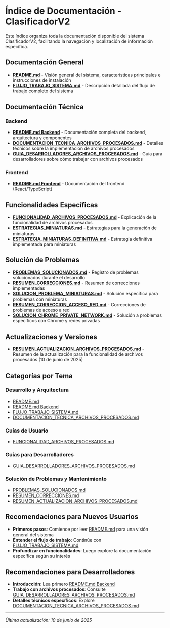 # Índice de Documentación - ClasificadorV2

Este índice organiza toda la documentación disponible del sistema ClasificadorV2, facilitando la navegación y localización de información específica.

## Documentación General

- [**README.md**](../README.md) - Visión general del sistema, características principales e instrucciones de instalación
- [**FLUJO_TRABAJO_SISTEMA.md**](FLUJO_TRABAJO_SISTEMA.md) - Descripción detallada del flujo de trabajo completo del sistema

## Documentación Técnica

### Backend

- [**README.md Backend**](../backend/README.md) - Documentación completa del backend, arquitectura y componentes
- [**DOCUMENTACION_TECNICA_ARCHIVOS_PROCESADOS.md**](DOCUMENTACION_TECNICA_ARCHIVOS_PROCESADOS.md) - Detalles técnicos sobre la implementación de archivos procesados
- [**GUIA_DESARROLLADORES_ARCHIVOS_PROCESADOS.md**](GUIA_DESARROLLADORES_ARCHIVOS_PROCESADOS.md) - Guía para desarrolladores sobre cómo trabajar con archivos procesados

### Frontend

- [**README.md Frontend**](../frontend/README.md) - Documentación del frontend (React/TypeScript)

## Funcionalidades Específicas

- [**FUNCIONALIDAD_ARCHIVOS_PROCESADOS.md**](FUNCIONALIDAD_ARCHIVOS_PROCESADOS.md) - Explicación de la funcionalidad de archivos procesados
- [**ESTRATEGIAS_MINIATURAS.md**](ESTRATEGIAS_MINIATURAS.md) - Estrategias para la generación de miniaturas
- [**ESTRATEGIA_MINIATURAS_DEFINITIVA.md**](ESTRATEGIA_MINIATURAS_DEFINITIVA.md) - Estrategia definitiva implementada para miniaturas

## Solución de Problemas

- [**PROBLEMAS_SOLUCIONADOS.md**](PROBLEMAS_SOLUCIONADOS.md) - Registro de problemas solucionados durante el desarrollo
- [**RESUMEN_CORRECCIONES.md**](RESUMEN_CORRECCIONES.md) - Resumen de correcciones implementadas
- [**SOLUCION_PROBLEMA_MINIATURAS.md**](SOLUCION_PROBLEMA_MINIATURAS.md) - Solución específica para problemas con miniaturas
- [**RESUMEN_CORRECCION_ACCESO_RED.md**](RESUMEN_CORRECCION_ACCESO_RED.md) - Correcciones de problemas de acceso a red
- [**SOLUCION_CHROME_PRIVATE_NETWORK.md**](SOLUCION_CHROME_PRIVATE_NETWORK.md) - Solución a problemas específicos con Chrome y redes privadas

## Actualizaciones y Versiones

- [**RESUMEN_ACTUALIZACION_ARCHIVOS_PROCESADOS.md**](RESUMEN_ACTUALIZACION_ARCHIVOS_PROCESADOS.md) - Resumen de la actualización para la funcionalidad de archivos procesados (10 de junio de 2025)

## Categorías por Tema

### Desarrollo y Arquitectura
- [README.md](../README.md)
- [README.md Backend](../backend/README.md)
- [FLUJO_TRABAJO_SISTEMA.md](FLUJO_TRABAJO_SISTEMA.md)
- [DOCUMENTACION_TECNICA_ARCHIVOS_PROCESADOS.md](DOCUMENTACION_TECNICA_ARCHIVOS_PROCESADOS.md)

### Guías de Usuario
- [FUNCIONALIDAD_ARCHIVOS_PROCESADOS.md](FUNCIONALIDAD_ARCHIVOS_PROCESADOS.md)

### Guías para Desarrolladores
- [GUIA_DESARROLLADORES_ARCHIVOS_PROCESADOS.md](GUIA_DESARROLLADORES_ARCHIVOS_PROCESADOS.md)

### Solución de Problemas y Mantenimiento
- [PROBLEMAS_SOLUCIONADOS.md](PROBLEMAS_SOLUCIONADOS.md)
- [RESUMEN_CORRECCIONES.md](RESUMEN_CORRECCIONES.md)
- [RESUMEN_ACTUALIZACION_ARCHIVOS_PROCESADOS.md](RESUMEN_ACTUALIZACION_ARCHIVOS_PROCESADOS.md)

## Recomendaciones para Nuevos Usuarios

- **Primeros pasos**: Comience por leer [README.md](../README.md) para una visión general del sistema
- **Entender el flujo de trabajo**: Continúe con [FLUJO_TRABAJO_SISTEMA.md](FLUJO_TRABAJO_SISTEMA.md)
- **Profundizar en funcionalidades**: Luego explore la documentación específica según su interés

## Recomendaciones para Desarrolladores

- **Introducción**: Lea primero [README.md Backend](../backend/README.md)
- **Trabajo con archivos procesados**: Consulte [GUIA_DESARROLLADORES_ARCHIVOS_PROCESADOS.md](GUIA_DESARROLLADORES_ARCHIVOS_PROCESADOS.md)
- **Detalles técnicos específicos**: Explore [DOCUMENTACION_TECNICA_ARCHIVOS_PROCESADOS.md](DOCUMENTACION_TECNICA_ARCHIVOS_PROCESADOS.md)

---

*Última actualización: 10 de junio de 2025*
